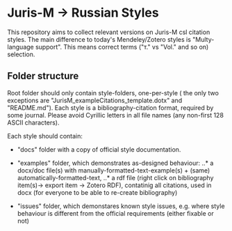 # Juris-M -> Russian Styles

This repository aims to collect relevant versions on Juris-M csl citation styles.
The main difference to today's Mendeley/Zotero styles is "Multy-language support".
This means correct terms ("т." vs "Vol." and so on) selection.


## Folder structure

Root folder should only contain style-folders, one-per-style 
( the only two exceptions are "JurisM_exampleCitations_template.dotx" and "README.md").
Each style is a bibliography-citation format, required by some journal.
Please avoid Cyrillic letters in all file names (any non-first 128 ASCII characters).

Each style should contain:

*  "docs" folder with a copy of official style documentation.

*  "examples" folder, which demonstrates as-designed behaviour: 
 ..*  a docx/doc file(s) with manually-formatted-text-example(s) + (same) automatically-formatted-text,
 ..*  a rdf file (right click on bibliography item(s)-> export item -> Zotero RDF), contatinig all citations, used in docx 
      (for everyone to be able to re-create bibliography)

*  "issues" folder, which demonstares known style issues, e.g. where style behaviour is different 
   from the official requirements (either fixable or not)
